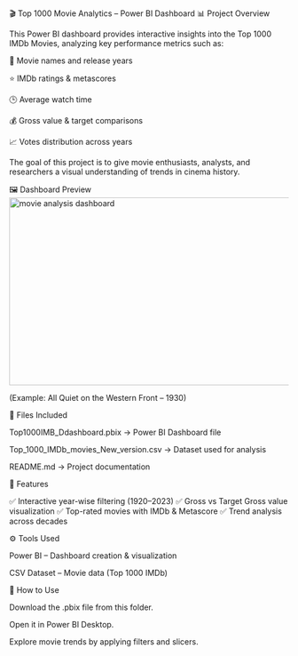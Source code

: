 🎬 Top 1000 Movie Analytics – Power BI Dashboard
📊 Project Overview

This Power BI dashboard provides interactive insights into the Top 1000 IMDb Movies, analyzing key performance metrics such as:

🎥 Movie names and release years

⭐ IMDb ratings & metascores

🕒 Average watch time

💰 Gross value & target comparisons

📈 Votes distribution across years

The goal of this project is to give movie enthusiasts, analysts, and researchers a visual understanding of trends in cinema history.

🖼️ Dashboard Preview
<img width="603" height="338" alt="movie analysis dashboard" src="https://github.com/user-attachments/assets/4913045f-4f41-4754-a922-a65ffe49d6d1" />



(Example: All Quiet on the Western Front – 1930)

📂 Files Included

Top1000IMB_Ddashboard.pbix → Power BI Dashboard file

Top_1000_IMDb_movies_New_version.csv → Dataset used for analysis

README.md → Project documentation

🚀 Features

✅ Interactive year-wise filtering (1920–2023)
✅ Gross vs Target Gross value visualization
✅ Top-rated movies with IMDb & Metascore
✅ Trend analysis across decades

⚙️ Tools Used

Power BI – Dashboard creation & visualization

CSV Dataset – Movie data (Top 1000 IMDb)

📌 How to Use

Download the .pbix file from this folder.

Open it in Power BI Desktop.

Explore movie trends by applying filters and slicers.
